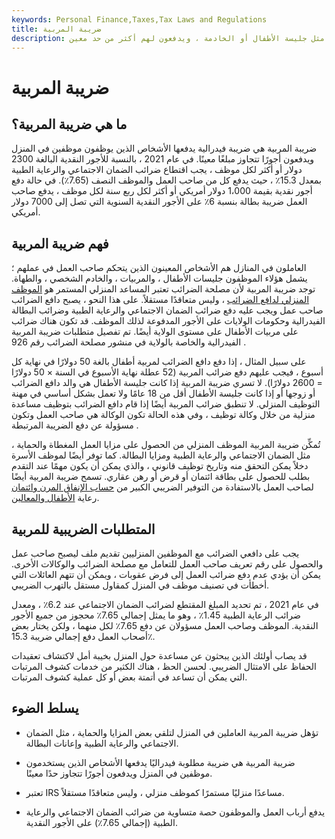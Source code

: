 ```yaml
---
keywords: Personal Finance,Taxes,Tax Laws and Regulations
title: ضريبة المربية
description: ضريبة المربية هي ضريبة يدفعها الأشخاص الذين يستأجرون مساعدة منزلية ، مثل جليسة الأطفال أو الخادمة ، ويدفعون لهم أكثر من حد معين.
---
```


# ضريبة المربية
## ما هي ضريبة المربية؟

ضريبة المربية هي ضريبة فيدرالية يدفعها الأشخاص الذين يوظفون موظفين في المنزل ويدفعون أجورًا تتجاوز مبلغًا معينًا. في عام 2021 ، بالنسبة للأجور النقدية البالغة 2300 دولار أو أكثر لكل موظف ، يجب اقتطاع ضرائب الضمان الاجتماعي والرعاية الطبية بمعدل 15.3٪ ، حيث يدفع كل من صاحب العمل والموظف النصف (7.65٪). في حالة دفع أجور نقدية بقيمة 1،000 دولار أمريكي أو أكثر لكل ربع سنة لكل موظف ، يدفع صاحب العمل ضريبة بطالة بنسبة 6٪ على الأجور النقدية السنوية التي تصل إلى 7000 دولار أمريكي.

## فهم ضريبة المربية

العاملون في المنازل هم الأشخاص المعينون الذين يتحكم صاحب العمل في عملهم ؛ يشمل هؤلاء الموظفون جليسات الأطفال ، والمربيات ، والخادم الشخصي ، والطهاة. توجد ضريبة المربية لأن مصلحة الضرائب تعتبر المساعد المنزلي المستمر هو [الموظف المنزلي لدافع الضرائب](/household-employee) ، وليس متعاقدًا مستقلاً. على هذا النحو ، يصبح دافع الضرائب صاحب عمل ويجب عليه دفع ضرائب الضمان الاجتماعي والرعاية الطبية وضرائب البطالة الفيدرالية وحكومات الولايات على الأجور المدفوعة لذلك الموظف. قد تكون هناك ضرائب على مربيات الأطفال على مستوى الولاية أيضًا. تم تفصيل متطلبات ضريبة المربية الفيدرالية والخاصة بالولاية في منشور مصلحة الضرائب رقم 926 .

على سبيل المثال ، إذا دفع دافع الضرائب لمربية أطفال بالغة 50 دولارًا في نهاية كل أسبوع ، فيجب عليهم دفع ضرائب المربية (52 عطلة نهاية الأسبوع في السنة × 50 دولارًا = 2600 دولارًا). لا تسري ضريبة المربية إذا كانت جليسة الأطفال هي والد دافع الضرائب أو زوجها أو إذا كانت جليسة الأطفال أقل من 18 عامًا ولا تعمل بشكل أساسي في مهنة التوظيف المنزلي. لا تنطبق ضرائب المربية أيضًا إذا قام دافع الضرائب بتوظيف مساعدة منزلية من خلال وكالة توظيف ، وفي هذه الحالة تكون الوكالة هي صاحب العمل وتكون مسؤولة عن دفع الضريبة المرتبطة .

تُمكِّن ضريبة المربية الموظف المنزلي من الحصول على مزايا العمل المغطاة والحماية ، مثل الضمان الاجتماعي والرعاية الطبية ومزايا البطالة. كما توفر أيضًا لموظف الأسرة دخلاً يمكن التحقق منه وتاريخ توظيف قانوني ، والذي يمكن أن يكون مهمًا عند التقدم بطلب للحصول على بطاقة ائتمان أو قرض أو رهن عقاري. تسمح ضريبة المربية أيضًا لصاحب العمل بالاستفادة من التوفير الضريبي الكبير من [حساب الإنفاق المرن وائتمان](/flexiblespendingaccount) رعاية [الأطفال والمعالين](/childanddependentcarecredit).

## المتطلبات الضريبية للمربية

يجب على دافعي الضرائب مع الموظفين المنزليين تقديم ملف ليصبح صاحب عمل والحصول على رقم تعريف صاحب العمل للتعامل مع مصلحة الضرائب والوكالات الأخرى. يمكن أن يؤدي عدم دفع ضرائب العمل إلى فرض عقوبات ، ويمكن أن تتهم العائلات التي أخطأت في تصنيف موظف في المنزل كمقاول مستقل بالتهرب الضريبي.

في عام 2021 ، تم تحديد المبلغ المقتطع لضرائب الضمان الاجتماعي عند 6.2٪ ، ومعدل ضرائب الرعاية الطبية 1.45٪ ، وهو ما يمثل إجمالي 7.65٪ محجوز من جميع الأجور النقدية. الموظف وصاحب العمل مسؤولان عن دفع 7.65٪ لكل منهما ، ولكن يختار بعض أصحاب العمل دفع إجمالي ضريبة 15.3٪.

قد يصاب أولئك الذين يبحثون عن مساعدة حول المنزل بخيبة أمل لاكتشاف تعقيدات الحفاظ على الامتثال الضريبي. لحسن الحظ ، هناك الكثير من خدمات كشوف المرتبات التي يمكن أن تساعد في أتمتة بعض أو كل عملية كشوف المرتبات.

## يسلط الضوء

- تؤهل ضريبة المربية العاملين في المنزل لتلقي بعض المزايا والحماية ، مثل الضمان الاجتماعي والرعاية الطبية وإعانات البطالة.

- ضريبة المربية هي ضريبة مطلوبة فيدراليًا يدفعها الأشخاص الذين يستخدمون موظفين في المنزل ويدفعون أجورًا تتجاوز حدًا معينًا.

- تعتبر IRS مساعدًا منزليًا مستمرًا كموظف منزلي ، وليس متعاقدًا مستقلاً.

- يدفع أرباب العمل والموظفون حصة متساوية من ضرائب الضمان الاجتماعي والرعاية الطبية (إجمالي 7.65٪) على الأجور النقدية.

